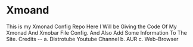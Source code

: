 # Xmoand
This is my Xmonad Config Repo
Here I Will be Giving the Code Of My Xmonad And Xmobar File Config.
And Also Add Some Information To The Site.
Credits --
          a. Distrotube Youtube Channel
          b. AUR
          c. Web-Browser

